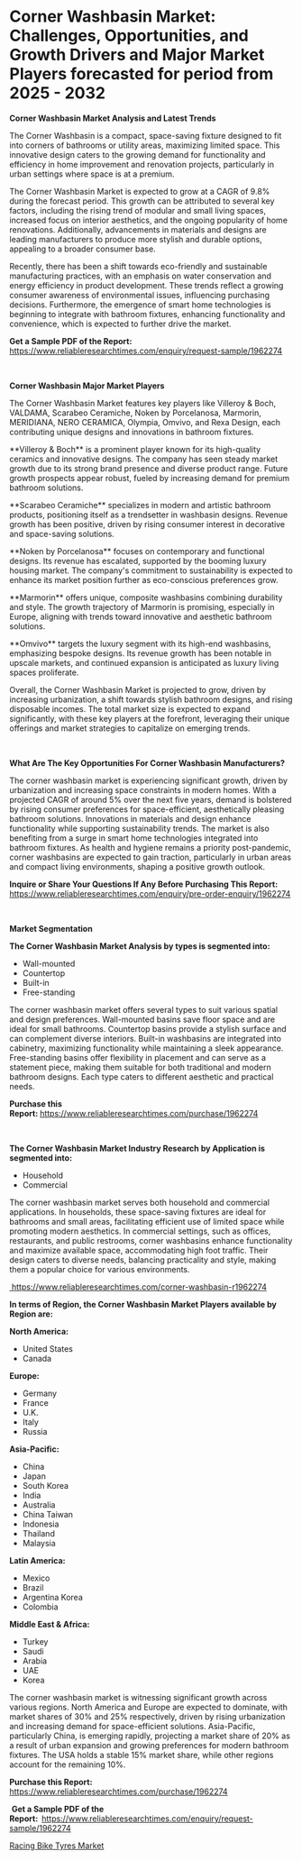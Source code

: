 <p><h1>Corner Washbasin Market: Challenges, Opportunities, and Growth Drivers and Major Market Players forecasted for period from 2025 - 2032</h1></p><p><strong>Corner Washbasin Market Analysis and Latest Trends</strong></p>
<p><p>The Corner Washbasin is a compact, space-saving fixture designed to fit into corners of bathrooms or utility areas, maximizing limited space. This innovative design caters to the growing demand for functionality and efficiency in home improvement and renovation projects, particularly in urban settings where space is at a premium.</p><p>The Corner Washbasin Market is expected to grow at a CAGR of 9.8% during the forecast period. This growth can be attributed to several key factors, including the rising trend of modular and small living spaces, increased focus on interior aesthetics, and the ongoing popularity of home renovations. Additionally, advancements in materials and designs are leading manufacturers to produce more stylish and durable options, appealing to a broader consumer base.</p><p>Recently, there has been a shift towards eco-friendly and sustainable manufacturing practices, with an emphasis on water conservation and energy efficiency in product development. These trends reflect a growing consumer awareness of environmental issues, influencing purchasing decisions. Furthermore, the emergence of smart home technologies is beginning to integrate with bathroom fixtures, enhancing functionality and convenience, which is expected to further drive the market.</p></p>
<p><strong>Get a Sample PDF of the Report:&nbsp;</strong> <a href="https://www.reliableresearchtimes.com/enquiry/request-sample/1962274?utm_campaign=2284&utm_medium=2&utm_source=Github&utm_content=ia&utm_term=09022025&utm_id=corner-washbasin">https://www.reliableresearchtimes.com/enquiry/request-sample/1962274</a></p>
<p>&nbsp;</p>
<p><strong>Corner Washbasin Major Market Players</strong></p>
<p><p>The Corner Washbasin Market features key players like Villeroy & Boch, VALDAMA, Scarabeo Ceramiche, Noken by Porcelanosa, Marmorin, MERIDIANA, NERO CERAMICA, Olympia, Omvivo, and Rexa Design, each contributing unique designs and innovations in bathroom fixtures.</p><p>**Villeroy & Boch** is a prominent player known for its high-quality ceramics and innovative designs. The company has seen steady market growth due to its strong brand presence and diverse product range. Future growth prospects appear robust, fueled by increasing demand for premium bathroom solutions.</p><p>**Scarabeo Ceramiche** specializes in modern and artistic bathroom products, positioning itself as a trendsetter in washbasin designs. Revenue growth has been positive, driven by rising consumer interest in decorative and space-saving solutions.</p><p>**Noken by Porcelanosa** focuses on contemporary and functional designs. Its revenue has escalated, supported by the booming luxury housing market. The company's commitment to sustainability is expected to enhance its market position further as eco-conscious preferences grow.</p><p>**Marmorin** offers unique, composite washbasins combining durability and style. The growth trajectory of Marmorin is promising, especially in Europe, aligning with trends toward innovative and aesthetic bathroom solutions.</p><p>**Omvivo** targets the luxury segment with its high-end washbasins, emphasizing bespoke designs. Its revenue growth has been notable in upscale markets, and continued expansion is anticipated as luxury living spaces proliferate.</p><p>Overall, the Corner Washbasin Market is projected to grow, driven by increasing urbanization, a shift towards stylish bathroom designs, and rising disposable incomes. The total market size is expected to expand significantly, with these key players at the forefront, leveraging their unique offerings and market strategies to capitalize on emerging trends.</p></p>
<p>&nbsp;</p>
<p><strong>What Are The Key Opportunities For Corner Washbasin Manufacturers?</strong></p>
<p><p>The corner washbasin market is experiencing significant growth, driven by urbanization and increasing space constraints in modern homes. With a projected CAGR of around 5% over the next five years, demand is bolstered by rising consumer preferences for space-efficient, aesthetically pleasing bathroom solutions. Innovations in materials and design enhance functionality while supporting sustainability trends. The market is also benefiting from a surge in smart home technologies integrated into bathroom fixtures. As health and hygiene remains a priority post-pandemic, corner washbasins are expected to gain traction, particularly in urban areas and compact living environments, shaping a positive growth outlook.</p></p>
<p><strong>Inquire or Share Your Questions If Any Before Purchasing This Report:</strong> <a href="https://www.reliableresearchtimes.com/enquiry/pre-order-enquiry/1962274?utm_campaign=2284&utm_medium=2&utm_source=Github&utm_content=ia&utm_term=09022025&utm_id=corner-washbasin">https://www.reliableresearchtimes.com/enquiry/pre-order-enquiry/1962274</a></p>
<p>&nbsp;</p>
<p><strong>Market Segmentation</strong></p>
<p><strong>The Corner Washbasin Market Analysis by types is segmented into:</strong></p>
<p><ul><li>Wall-mounted</li><li>Countertop</li><li>Built-in</li><li>Free-standing</li></ul></p>
<p><p>The corner washbasin market offers several types to suit various spatial and design preferences. Wall-mounted basins save floor space and are ideal for small bathrooms. Countertop basins provide a stylish surface and can complement diverse interiors. Built-in washbasins are integrated into cabinetry, maximizing functionality while maintaining a sleek appearance. Free-standing basins offer flexibility in placement and can serve as a statement piece, making them suitable for both traditional and modern bathroom designs. Each type caters to different aesthetic and practical needs.</p></p>
<p><strong>Purchase this Report:&nbsp;</strong><a href="https://www.reliableresearchtimes.com/purchase/1962274?utm_campaign=2284&utm_medium=2&utm_source=Github&utm_content=ia&utm_term=09022025&utm_id=corner-washbasin">https://www.reliableresearchtimes.com/purchase/1962274</a></p>
<p>&nbsp;</p>
<p><strong>The Corner Washbasin Market Industry Research by Application is segmented into:</strong></p>
<p><ul><li>Household</li><li>Commercial</li></ul></p>
<p><p>The corner washbasin market serves both household and commercial applications. In households, these space-saving fixtures are ideal for bathrooms and small areas, facilitating efficient use of limited space while promoting modern aesthetics. In commercial settings, such as offices, restaurants, and public restrooms, corner washbasins enhance functionality and maximize available space, accommodating high foot traffic. Their design caters to diverse needs, balancing practicality and style, making them a popular choice for various environments.</p></p>
<p><a href="https://www.reliableresearchtimes.com/corner-washbasin-r1962274?utm_campaign=2284&utm_medium=2&utm_source=Github&utm_content=ia&utm_term=09022025&utm_id=corner-washbasin">&nbsp;https://www.reliableresearchtimes.com/corner-washbasin-r1962274</a></p>
<p><strong>In terms of Region, the Corner Washbasin Market Players available by Region are:</strong></p>
<p>
    <p> <strong> North America: </strong>
        <ul>
            <li>United States</li>
            <li>Canada</li>
        </ul>
        </p> 
    <p> <strong> Europe: </strong>
        <ul>
            <li>Germany</li>
            <li>France</li>
            <li>U.K.</li>
            <li>Italy</li>
            <li>Russia</li>
        </ul>
        </p> 
    <p> <strong> Asia-Pacific: </strong>
        <ul>
            <li>China</li>
            <li>Japan</li>
            <li>South Korea</li>
            <li>India</li>
            <li>Australia</li>
            <li>China Taiwan</li>
            <li>Indonesia</li>
            <li>Thailand</li>
            <li>Malaysia</li>
        </ul>
        </p> 
    <p> <strong> Latin America: </strong>
        <ul>
            <li>Mexico</li>
            <li>Brazil</li>
            <li>Argentina Korea</li>
            <li>Colombia</li>
        </ul>
        </p> 
    <p> <strong> Middle East & Africa: </strong>
        <ul>
            <li>Turkey</li>
            <li>Saudi</li>
            <li>Arabia</li>
            <li>UAE</li>
            <li>Korea</li>
        </ul>
    </p>
    </p>
<p><p>The corner washbasin market is witnessing significant growth across various regions. North America and Europe are expected to dominate, with market shares of 30% and 25% respectively, driven by rising urbanization and increasing demand for space-efficient solutions. Asia-Pacific, particularly China, is emerging rapidly, projecting a market share of 20% as a result of urban expansion and growing preferences for modern bathroom fixtures. The USA holds a stable 15% market share, while other regions account for the remaining 10%.</p></p>
<p><strong>Purchase this Report: </strong><a href="https://www.reliableresearchtimes.com/purchase/1962274?utm_campaign=2284&utm_medium=2&utm_source=Github&utm_content=ia&utm_term=09022025&utm_id=corner-washbasin">https://www.reliableresearchtimes.com/purchase/1962274</a></p>
<p>&nbsp;<strong>Get a Sample PDF of the Report:&nbsp;&nbsp;</strong><a href="https://www.reliableresearchtimes.com/enquiry/request-sample/1962274?utm_campaign=2284&utm_medium=2&utm_source=Github&utm_content=ia&utm_term=09022025&utm_id=corner-washbasin">https://www.reliableresearchtimes.com/enquiry/request-sample/1962274</a></p>
<p><strong></strong></p>
<p><p><a href="https://github.com/ulyssacrayne00231/Market-Research-Report-List-1/blob/main/racing-bike-tyres-market.md?utm_campaign=2284&utm_medium=2&utm_source=Github&utm_content=ia&utm_term=09022025&utm_id=corner-washbasin">Racing Bike Tyres Market</a></p></p>